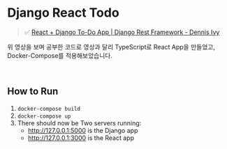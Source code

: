 # Django React Todo

> ✅ [React + Django To-Do App | Django Rest Framework - Dennis Ivy](https://www.youtube.com/watch?v=W9BjUoot2Eo&t=1924s)

위 영상을 보며 공부한 코드로 영상과 달리 TypeScript로 React App을 만들었고, Docker-Compose를 적용해보았습니다.

<br>

## How to Run

1. `docker-compose build`
2. `docker-compose up`
3. There should now be Two servers running:
   - http://127.0.0.1:5000 is the Django app
   - http://127.0.0.1:3000 is the React app
